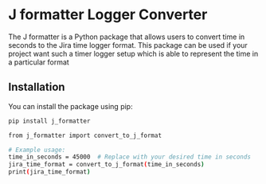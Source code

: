 # J formatter Logger Converter

The J formatter is a Python package that allows users to convert time in seconds to the Jira time logger format. This package can be used if your project want such a timer logger setup which is able to represent the time in a particular format

## Installation

You can install the package using pip:

```bash
pip install j_formatter

from j_formatter import convert_to_j_format

# Example usage:
time_in_seconds = 45000  # Replace with your desired time in seconds
jira_time_format = convert_to_j_format(time_in_seconds)
print(jira_time_format)

